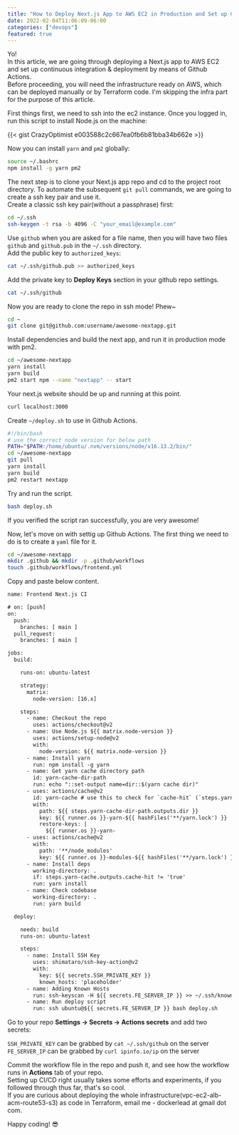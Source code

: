 ```yaml
---
title: "How to Deploy Next.js App to AWS EC2 in Production and Set up CI/CD with Github Actions"
date: 2022-02-04T11:06:09-06:00
categories: ["devops"]
featured: true
---
```

Yo!  
In this article, we are going through deploying a Next.js app to AWS EC2 and set up continuous integration & deployment by means of Github Actions.  
Before proceeding, you will need the infrastructure ready on AWS, which can be deployed manually or by Terraform code. I'm skipping the infra part for the purpose of this article.  

First things first, we need to ssh into the ec2 instance. Once you logged in, run this script to install Node.js on the machine:

{{< gist CrazyOptimist e003588c2c667ea0fb6b81bba34b662e >}}

Now you can install `yarn` and `pm2` globally:

```bash
source ~/.bashrc
npm install -g yarn pm2
```

The next step is to clone your Next.js app repo and cd to the project root directory. To automate the subsequent `git pull` commands, we are going to create a ssh key pair and use it.  
Create a classic ssh key pair(without a passphrase) first:

```bash
cd ~/.ssh
ssh-keygen -t rsa -b 4096 -C "your_email@example.com"
```

Use `github` when you are asked for a file name, then you will have two files `github` and `github.pub` in the `~/.ssh` directory.  
Add the public key to `authorized_keys`:

```bash
cat ~/.ssh/github.pub >> authorized_keys
```

Add the private key to **Deploy Keys** section in your github repo settings.
```bash
cat ~/.ssh/github
```

Now you are ready to clone the repo in ssh mode! Phew~

```bash
cd ~
git clone git@github.com:username/awesome-nextapp.git
```

Install dependencies and build the next app, and run it in production mode with pm2.

```bash
cd ~/awesome-nextapp
yarn install
yarn build
pm2 start npm --name "nextapp" -- start
```

Your next.js website should be up and running at this point.

```bash
curl localhost:3000
```

Create `~/deploy.sh` to use in Github Actions.

```bash
#!/bin/bash
# use the correct node version for below path
PATH="$PATH:/home/ubuntu/.nvm/versions/node/v16.13.2/bin/"
cd ~/awesome-nextapp
git pull
yarn install
yarn build
pm2 restart nextapp
```

Try and run the script.

```bash
bash deploy.sh
```

If you verified the script ran successfully, you are very awesome!

Now, let's move on with settig up Github Actions. The first thing we need to do is to create a `yaml` file for it.

```bash
cd ~/awesome-nextapp
mkdir .github && mkdir -p .github/workflows
touch .github/workflows/frontend.yml
```

Copy and paste below content.

```txt
name: Frontend Next.js CI

# on: [push]
on:
  push:
    branches: [ main ]
  pull_request:
    branches: [ main ]

jobs:
  build:

    runs-on: ubuntu-latest

    strategy:
      matrix:
        node-version: [16.x]

    steps:
      - name: Checkout the repo
        uses: actions/checkout@v2
      - name: Use Node.js ${{ matrix.node-version }}
        uses: actions/setup-node@v2
        with:
          node-version: ${{ matrix.node-version }}
      - name: Install yarn
        run: npm install -g yarn
      - name: Get yarn cache directory path
        id: yarn-cache-dir-path
        run: echo "::set-output name=dir::$(yarn cache dir)"
      - uses: actions/cache@v2
        id: yarn-cache # use this to check for `cache-hit` (`steps.yarn-cache.outputs.cache-hit != 'true'`)
        with:
          path: ${{ steps.yarn-cache-dir-path.outputs.dir }}
          key: ${{ runner.os }}-yarn-${{ hashFiles('**/yarn.lock') }}
          restore-keys: |
            ${{ runner.os }}-yarn-
      - uses: actions/cache@v2
        with:
          path: '**/node_modules'
          key: ${{ runner.os }}-modules-${{ hashFiles('**/yarn.lock') }}
      - name: Install deps
        working-directory: .
        if: steps.yarn-cache.outputs.cache-hit != 'true'
        run: yarn install
      - name: Check codebase
        working-directory: .
        run: yarn build

  deploy:

    needs: build
    runs-on: ubuntu-latest

    steps:
      - name: Install SSH Key
        uses: shimataro/ssh-key-action@v2
        with:
          key: ${{ secrets.SSH_PRIVATE_KEY }}
          known_hosts: 'placeholder'
      - name: Adding Known Hosts
        run: ssh-keyscan -H ${{ secrets.FE_SERVER_IP }} >> ~/.ssh/known_hosts
      - name: Run deploy script
        run: ssh ubuntu@${{ secrets.FE_SERVER_IP }} bash deploy.sh
```

Go to your repo **Settings -> Secrets -> Actions secrets** and add two secrets:

`SSH_PRIVATE_KEY` can be grabbed by `cat ~/.ssh/github` on the server  
`FE_SERVER_IP` can be grabbed by `curl ipinfo.io/ip` on the server  

Commit the workflow file in the repo and push it, and see how the workflow runs in **Actions** tab of your repo.  
Setting up CI/CD right usually takes some efforts and experiments, if you followed through thus far, that's so cool.   
If you are curious about deploying the whole infrastructure(vpc-ec2-alb-acm-route53-s3) as code in Terraform, email me - dockerlead at gmail dot com.

Happy coding! 😎
